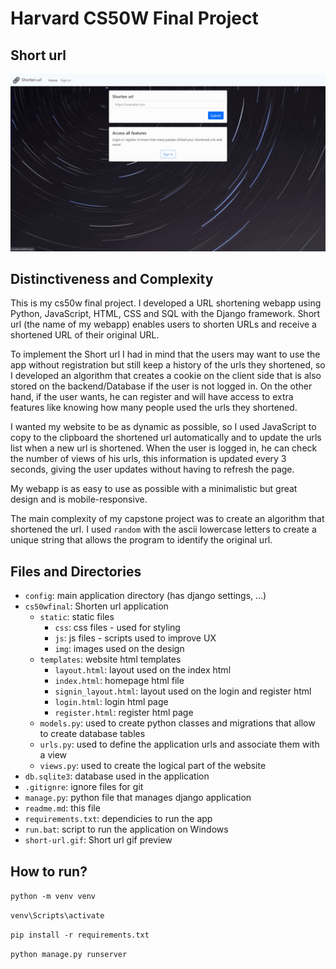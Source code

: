 # Harvard CS50W Final Project

## Short url
[![Preview](short-url.gif)](http://www.youtube.com/watch?v=uu5KjLGIfCk)

## Distinctiveness and Complexity

This is my cs50w final project. I developed a URL shortening webapp using Python, JavaScript, HTML, CSS and SQL with the Django framework.
Short url (the name of my webapp) enables users to shorten URLs and receive a shortened URL of their original URL.


To implement the Short url I had in mind that the users may want to use the app without registration but still keep a history of the urls they shortened, so I developed an algorithm that creates a cookie on the client side that is also stored on the backend/Database if the user is not logged in. On the other hand, if the user wants, he can register and will have access to extra features like knowing how many people used the urls they shortened.


I wanted my website to be as dynamic as possible, so I used JavaScript to copy to the clipboard the shortened url automatically and to update the urls list when a new url is shortened. When the user is logged in, he can check the number of views of his urls, this information is updated every 3 seconds, giving the user updates without having to refresh the page.


My webapp is as easy to use as possible with a minimalistic but great design and is mobile-responsive.


The main complexity of my capstone project was to create an algorithm that shortened the url. I used `random` with the ascii lowercase letters to create a unique string that allows the program to identify the original url.

## Files and Directories
- `config`: main application directory (has django settings, ...)
- `cs50wfinal`: Shorten url application
    - `static`: static files
        - `css`: css files - used for styling
        - `js`: js files - scripts used to improve UX
        - `img`: images used on the design
    - `templates`: website html templates
        - `layout.html`: layout used on the index html
        - `index.html`: homepage html file
        - `signin_layout.html`: layout used on the login and register html
        - `login.html`: login html page
        - `register.html`: register html page
    - `models.py`: used to create python classes and migrations that allow to create database tables
    - `urls.py`: used to define the application urls and associate them with a view
    - `views.py`: used to create the logical part of the website
- `db.sqlite3`: database used in the application
- `.gitignre`: ignore files for git
- `manage.py`: python file that manages django application
- `readme.md`: this file
- `requirements.txt`: dependicies to run the app
- `run.bat`: script to run the application on Windows
- `short-url.gif`: Short url gif preview


## How to run?

`python -m venv venv`

`venv\Scripts\activate`

`pip install -r requirements.txt`

`python manage.py runserver`
